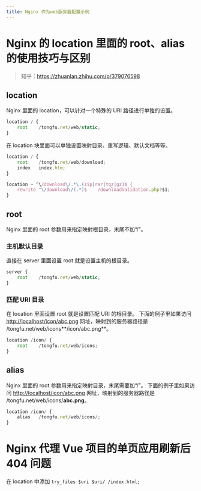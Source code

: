 ```yaml
---
title: Nginx 作为web服务器配置示例
---
```


# Nginx 的 location 里面的 root、alias 的使用技巧与区别

> 知乎：<https://zhuanlan.zhihu.com/p/379076598>

## location

Nginx 里面的 location，可以针对一个特殊的 URI 路径进行单独的设置。

```javascript
location / {
    root    /tongfu.net/web/static;
}
```

在 location 块里面可以单独设置映射目录、重写逻辑、默认文档等等。

```javascript
location / {
    root    /tongfu.net/web/download;
    index   index.htm;
}

location ~ ^\/download\/.*\.(zip|rar|tgz|gz)$ {
    rewrite ^\/download\/(.*)$    /downloadValidation.php?$1;
}
```

## root

Nginx 里面的 root 参数用来指定映射根目录，末尾不加“/”。

### 主机默认目录

直接在 server 里面设置 root 就是设置主机的根目录。

```javascript
server {
    root    /tongfu.net/web/static;
}
```

### 匹配 URI 目录

在 location 里面设置 root 就是设置匹配 URI 的根目录。
下面的例子里如果访问 [http://localhost/icon/abc.png](https://link.zhihu.com/?target=http%3A//localhost/icon/abc.png) 网址，映射到的服务器路径是 /tongfu.net/web/icons**/icon/abc.png**。

```javascript
location /icon/ {
    root    /tongfu.net/web/icons;
}
```

## alias

Nginx 里面的 root 参数用来指定映射目录，末尾需要加“/”。
下面的例子里如果访问 [http://localhost/icon/abc.png](https://link.zhihu.com/?target=http%3A//localhost/icon/abc.png) 网址，映射到的服务器路径是 /tongfu.net/web/icons/**abc.png**。

```javascript
location /icon/ {
    alias   /tongfu.net/web/icons/;
}
```

# Nginx 代理 Vue 项目的单页应用刷新后 404 问题

在 location 中添加 `try_files $uri $uri/ /index.html;`
